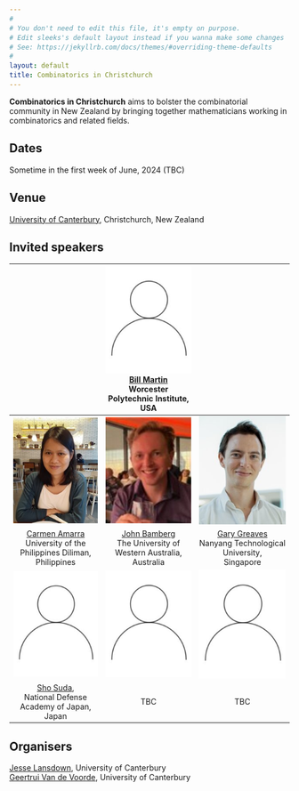 ```yaml
---
#
# You don't need to edit this file, it's empty on purpose.
# Edit sleeks's default layout instead if you wanna make some changes
# See: https://jekyllrb.com/docs/themes/#overriding-theme-defaults
#
layout: default
title: Combinatorics in Christchurch
---
```

**Combinatorics in Christchurch** aims to bolster the combinatorial community in New Zealand by bringing together mathematicians working in combinatorics and related fields.

## Dates
Sometime in the first week of June, 2024 (TBC)

## Venue
[University of Canterbury](https://www.canterbury.ac.nz/), Christchurch, New Zealand

## Invited speakers

|  | <img src="JL_placeholderCroppedResized.jpg"> <br> [Bill Martin](https://www.wpi.edu/people/faculty/martin) <br> Worcester Polytechnic Institute, <br> USA | |
|:--:|:--:|:--:|
|  <img src="CarmenCroppedResized.jpg"> | <img src="JohnCroppedResized.jpg">  | <img src="GaryGreavesCroppedResized.jpg">  |
| [Carmen Amarra](https://math.upd.edu.ph/faculty/amarra-maria-carmen) <br> University of the Philippines Diliman, <br> Philippines  | [John Bamberg](https://johnbamberg.github.io/) <br> The University of Western Australia,<br> Australia | [Gary Greaves](https://personal.ntu.edu.sg/gary/) <br> Nanyang Technological University, <br> Singapore |
| <img src="JL_placeholderCroppedResized.jpg"> | <img src="JL_placeholderCroppedResized.jpg"> | <img src="JL_placeholderCroppedResized.jpg"> |
| [Sho Suda](https://researchmap.jp/7000005386?lang=en), <br> National Defense Academy of Japan, <br> Japan | TBC | TBC |

## Organisers
[Jesse Lansdown](https://www.jesselansdown.com/), University of Canterbury <br>
[Geertrui Van de Voorde](https://www.canterbury.ac.nz/engineering/contact-us/people/geertrui-van-de-voorde.html), University of Canterbury
